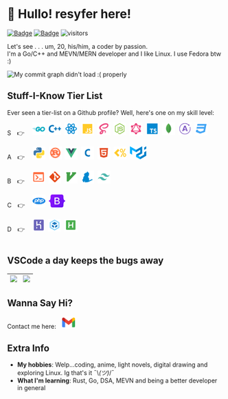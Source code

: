 # 👋 Hullo! resyfer here!</i>

[![Badge](https://cp-logo.vercel.app/codechef/resyfer?logo=true)](https://www.codechef.com/users/resyfer) [![Badge](https://cp-logo.vercel.app/codeforces/resyfer?logo=true)](https://codeforces.com/profile/resyfer) ![visitors](https://visitor-badge.glitch.me/badge?page_id=resyfer.resyfer)

Let's see . . . um, 20, his/him, a coder by passion.<br/>
I'm a Go/C++ and MEVN/MERN developer and I like Linux. I use Fedora btw :)
<br>

<img src="https://github-readme-activity-graph.cyclic.app/graph?username=resyfer&theme=react-dark&line=4722df&color=efefef&bg_color=2A2D32&custom_title=Me%20Doing%20What%20I%20Do&hide_border=true" alt="My commit graph didn't load :( properly"/>

## Stuff-I-Know Tier List

Ever seen a tier-list on a Github profile? Well, here's one on my skill level:
<br>

<div align="left" width=100%>
S&emsp;👉&emsp;
<img title="Go" height="30" src="./img/go.svg">&nbsp;
<img title="C++" height="30" src="./img/cpp.svg">&nbsp;
<img title="React" height="30" src="./img/reactjs.svg">&nbsp;
<img title="JavaScript" height="30" src="./img/javascript.svg">&nbsp;
<img title="Syntactically Awesome Style Sheets (Sass)" height="30" src="./img/sass.svg">&nbsp;
<img title="NodeJS" height="30" src="./img/nodejs.svg">&nbsp;
<img title="GraphQL" height="30" src="./img/graphql.svg">&nbsp;
<img title="TypeScript" height="30" src="./img/typescript.svg">&nbsp;
<img title="MongoDB" height="30" src="./img/mongodb.svg">&nbsp;
<img title="Apollo Server, React and Vue Clients for GraphQl" height="30" src="./img/apollo.svg">&nbsp;
<img title="CSS 3" height="30" src="./img/css.svg">&nbsp;
</div>
<br/>
<div align="left" width=100%>
A&emsp;👉&emsp;
<img title="Python 3" height="30" src="./img/python.svg">&nbsp;
<img title="Rust" height="30" src="./img/rust.svg">&nbsp;
<img title="Vue 3" height="30" src="./img/vue.svg">&nbsp;
<img title="C" height="30" src="./img/c.svg">&nbsp;
<img title="HTML 5" height="30" src="./img/html.svg">&nbsp;
<img title="EJS" height="30" src="./img/ejs.svg">&nbsp;
<img title="Material UI" height="30" src="./img/materialui.svg">&nbsp;
</div>
<br/>
<div align="left" width=100%>
B&emsp;👉&emsp;
<img title="Bash and Fish Script" height="30" src="./img/console.svg">&nbsp;
<img title="Git" height="30" src="./img/git.svg">&nbsp;
<img title="Vim & NeoVim" height="30" src="./img/vim.svg">&nbsp;
<img title="Yarn 1" height="30" src="./img/yarn.svg">&nbsp;
<img title="Tailwind CSS" height="30" src="./img/tailwindcss.svg">&nbsp;
</div>
<br/>
<div align="left" width=100%>
C&emsp;👉&emsp;
<img title="PHP 7" height="30" src="./img/php.svg">&nbsp;
<img title="Bootstrap 5" height="30" src="./img/bootstrap5.svg">&nbsp;
</div>
<br/>
<div align="left" width=100%>
D&emsp;👉&emsp;
<img title="Heroku" height="30" src="./img/heroku.svg">&nbsp;
<img title="Webpack" height="30" src="./img/webpack.svg">&nbsp;
<img title="AutoHotKey (AHK)" height="30" src="./img/autohotkey.svg">&nbsp;
</div>
<br>

## VSCode a day keeps the bugs away

<div align="center" width=100%>
  
  | <img height="150" src="https://github-readme-stats.vercel.app/api/top-langs/?username=resyfer&&langs_count=10&theme=synthwave&layout=compact"> | <img height="150" src="https://github-readme-stats.vercel.app/api?username=resyfer&count_private=t&hide=stars&theme=synthwave"> |
  |---|---|

</div>

## Wanna Say Hi?

Contact me here:&emsp;<a title="Gmail" href="https://mail.google.com/mail/u/0/?view=cm&fs=1&to=resyfer.dev@gmail.com&tf=1"><img height="30" src="./img/gmail.svg"></a>

## Extra Info

- <strong>My hobbies</strong>: Welp...coding, anime, light novels, digital drawing and exploring Linux. Ig that's it ¯\\_(ツ)_/¯
- <strong>What I'm learning</strong>: Rust, Go, DSA, MEVN and being a better developer in general
